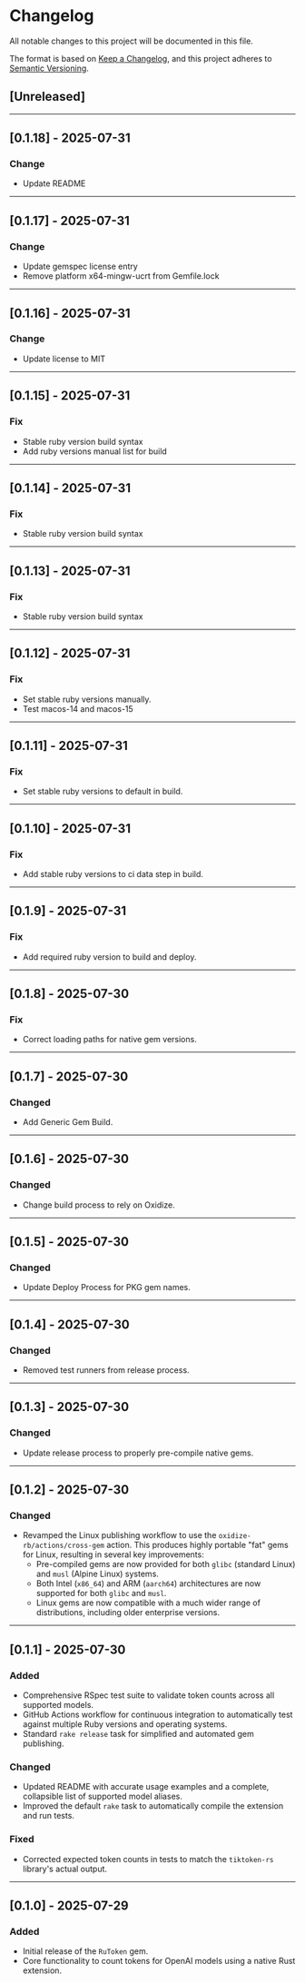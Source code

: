 # Changelog

All notable changes to this project will be documented in this file.

The format is based on [Keep a Changelog](https://keepachangelog.com/en/1.0.0/),
and this project adheres to [Semantic Versioning](https://semver.org/spec/v2.0.0.html).

## [Unreleased]

---
## [0.1.18] - 2025-07-31
### Change
- Update README

---
## [0.1.17] - 2025-07-31
### Change
- Update gemspec license entry
- Remove platform x64-mingw-ucrt from Gemfile.lock

---
## [0.1.16] - 2025-07-31
### Change
- Update license to MIT

---
## [0.1.15] - 2025-07-31
### Fix
- Stable ruby version build syntax
- Add ruby versions manual list for build

---
## [0.1.14] - 2025-07-31
### Fix
- Stable ruby version build syntax

---
## [0.1.13] - 2025-07-31
### Fix
- Stable ruby version build syntax

---
## [0.1.12] - 2025-07-31
### Fix
- Set stable ruby versions manually.
- Test macos-14 and macos-15

---
## [0.1.11] - 2025-07-31
### Fix
- Set stable ruby versions to default in build.

---
## [0.1.10] - 2025-07-31
### Fix
- Add stable ruby versions to ci data step in build.

---
## [0.1.9] - 2025-07-31
### Fix
- Add required ruby version to build and deploy.

---
## [0.1.8] - 2025-07-30
### Fix
- Correct loading paths for native gem versions.

---
## [0.1.7] - 2025-07-30
### Changed
- Add Generic Gem Build.

---
## [0.1.6] - 2025-07-30
### Changed
- Change build process to rely on Oxidize.

---
## [0.1.5] - 2025-07-30
### Changed
- Update Deploy Process for PKG gem names.

---
## [0.1.4] - 2025-07-30
### Changed
- Removed test runners from release process.

---
## [0.1.3] - 2025-07-30
### Changed
- Update release process to properly pre-compile native gems.

---
## [0.1.2] - 2025-07-30

### Changed
- Revamped the Linux publishing workflow to use the `oxidize-rb/actions/cross-gem` action. This produces highly portable "fat" gems for Linux, resulting in several key improvements:
  - Pre-compiled gems are now provided for both `glibc` (standard Linux) and `musl` (Alpine Linux) systems.
  - Both Intel (`x86_64`) and ARM (`aarch64`) architectures are now supported for both `glibc` and `musl`.
  - Linux gems are now compatible with a much wider range of distributions, including older enterprise versions.

---
## [0.1.1] - 2025-07-30

### Added
- Comprehensive RSpec test suite to validate token counts across all supported models.
- GitHub Actions workflow for continuous integration to automatically test against multiple Ruby versions and operating systems.
- Standard `rake release` task for simplified and automated gem publishing.

### Changed
- Updated README with accurate usage examples and a complete, collapsible list of supported model aliases.
- Improved the default `rake` task to automatically compile the extension and run tests.

### Fixed
- Corrected expected token counts in tests to match the `tiktoken-rs` library's actual output.

---
## [0.1.0] - 2025-07-29

### Added
- Initial release of the `RuToken` gem.
- Core functionality to count tokens for OpenAI models using a native Rust extension.
